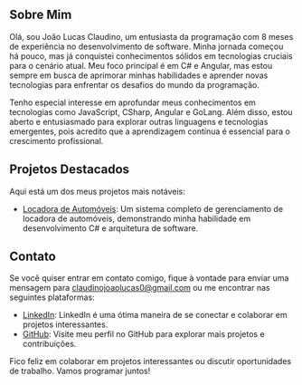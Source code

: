 ## Sobre Mim

Olá, sou João Lucas Claudino, um entusiasta da programação com 8 meses de experiência no desenvolvimento de software. Minha jornada começou há pouco, mas já conquistei conhecimentos sólidos em tecnologias cruciais para o cenário atual. Meu foco principal é em C# e Angular, mas estou sempre em busca de aprimorar minhas habilidades e aprender novas tecnologias para enfrentar os desafios do mundo da programação.

Tenho especial interesse em aprofundar meus conhecimentos em tecnologias como JavaScript, CSharp, Angular e GoLang. Além disso, estou aberto e entusiasmado para explorar outras linguagens e tecnologias emergentes, pois acredito que a aprendizagem contínua é essencial para o crescimento profissional.

## Projetos Destacados

Aqui está um dos meus projetos mais notáveis:

- [Locadora de Automóveis](https://github.com/ljoaolucasl/LocadoraAutomoveis.git): Um sistema completo de gerenciamento de locadora de automóveis, demonstrando minha habilidade em desenvolvimento C# e arquitetura de software.

## Contato

Se você quiser entrar em contato comigo, fique à vontade para enviar uma mensagem para claudinojoaolucas0@gmail.com ou me encontrar nas seguintes plataformas:

- [LinkedIn](https://www.linkedin.com/in/joao-lucas-claudino/): LinkedIn é uma ótima maneira de se conectar e colaborar em projetos interessantes.
- [GitHub](https://github.com/ljoaolucasl): Visite meu perfil no GitHub para explorar mais projetos e contribuições.

Fico feliz em colaborar em projetos interessantes ou discutir oportunidades de trabalho. Vamos programar juntos!
